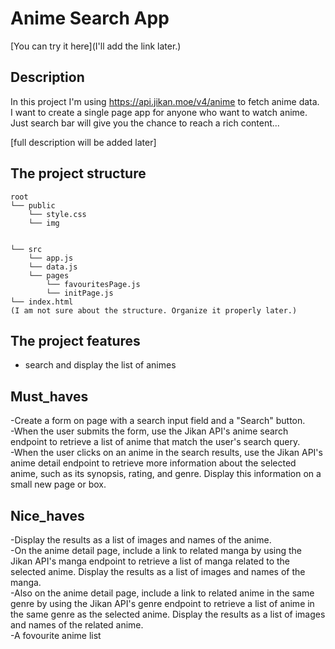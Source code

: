 # Anime Search App

[You can try it here](I'll add the link later.)

## Description

In this project I'm using https://api.jikan.moe/v4/anime to fetch anime data.<br>
I want to create a single page app for anyone who want to watch anime.<br>
Just search bar will give you the chance to reach a rich content...

[full description will be added later]

## The project structure

```text
root
└── public
    └── style.css
    └── img
    
    
└── src
    └── app.js    
    └── data.js
    └── pages
        └── favouritesPage.js
        └── initPage.js
└── index.html
(I am not sure about the structure. Organize it properly later.)
```
## The project features

- search and display the list of animes
 

## Must_haves 
-Create a form on  page with a search input field and a "Search" button.<br>
-When the user submits the form, use the Jikan API's anime search endpoint to retrieve a list of anime that match the user's search query.<br>
-When the user clicks on an anime in the search results, use the Jikan API's anime detail endpoint to retrieve more information about the selected anime, such as its     synopsis, rating, and genre. Display this information on a small new page or box.

## Nice_haves 
-Display the results as a list of images and names of the anime.<br>
-On the anime detail page, include a link to related manga by using the Jikan API's manga endpoint to retrieve a list of manga related to the selected anime. Display the results as a list of images and names of the manga.<br>
-Also on the anime detail page, include a link to related anime in the same genre by using the Jikan API's genre endpoint to retrieve a list of anime in the same genre as the selected anime. Display the results as a list of images and names of the related anime.<br>
-A fovourite anime list
